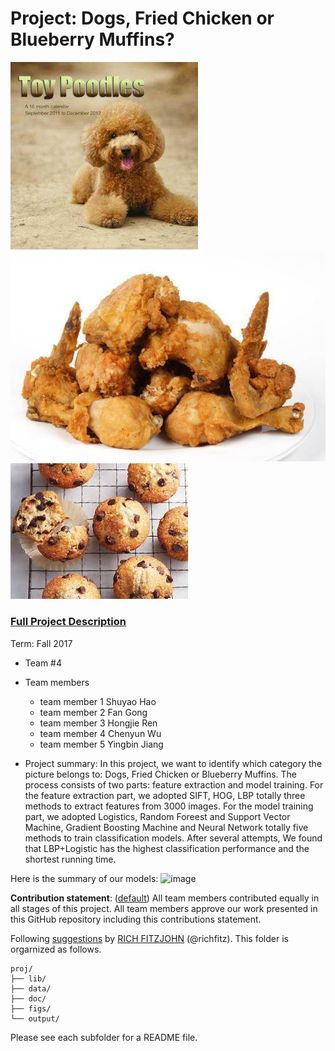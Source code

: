 # Project: Dogs, Fried Chicken or Blueberry Muffins?
![image](figs/img_0058.jpg)
![image](figs/img_0069.jpg)
![image](figs/img_0028.jpg)

### [Full Project Description](doc/project3_desc.md)

Term: Fall 2017

+ Team #4
+ Team members
	+ team member 1  Shuyao Hao
	+ team member 2  Fan Gong
	+ team member 3  Hongjie Ren
	+ team member 4  Chenyun Wu
	+ team member 5  Yingbin Jiang

+ Project summary: In this project, we want to identify which category the picture belongs to: Dogs, Fried Chicken or Blueberry Muffins. The process consists of two parts: feature extraction and model training. For the feature extraction part, we adopted SIFT, HOG, LBP totally three methods to extract features from 3000 images. For the model training part, we adopted Logistics, Random Foreest and Support Vector Machine, Gradient Boosting Machine and Neural Network totally five methods to train classification models. After several attempts, We found that LBP+Logistic has the highest classification performance and the shortest running time.

Here is the summary of our models:
![image](figs/)
	
**Contribution statement**: ([default](doc/a_note_on_contributions.md)) All team members contributed equally in all stages of this project. All team members approve our work presented in this GitHub repository including this contributions statement. 

Following [suggestions](http://nicercode.github.io/blog/2013-04-05-projects/) by [RICH FITZJOHN](http://nicercode.github.io/about/#Team) (@richfitz). This folder is orgarnized as follows.

```
proj/
├── lib/
├── data/
├── doc/
├── figs/
└── output/
```

Please see each subfolder for a README file.
